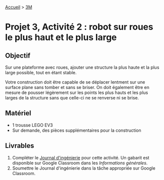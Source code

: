 [Accueil](./index.md) > [3M](./acceuil3M.md#projet-3--structures-mécaniques)

# Projet 3, Activité 2 : robot sur roues le plus haut et le plus large

## Objectif

Sur une plateforme avec roues, ajouter une structure la plus haute et la plus large possible, tout en étant stable. 

Votre construction doit être capable de se déplacer lentment sur une surface plane sans tomber et sans se briser. On doit également être en mesure de pousser légèrement sur les points les plus hauts et les plus larges de la structure sans que celle-ci ne se renverse ni se brise.

## Matériel

* 1 trousse LEGO EV3
* Sur demande, des pièces supplémentaires pour la construction

## Livrables

1. Compléter le [Journal d'ingénierie](https://docs.google.com/document/d/10qXbG6t7gSBiXH1rWh8tamR85JPlqGgy0t4OaY0Sv2M/view) pour cette activité. Un gabarit est disponible sur Google Classroom dans les _Informations générales_.
1. Soumettre le Journal d'ingénierie dans la tâche appropriée sur Google Classroom.
